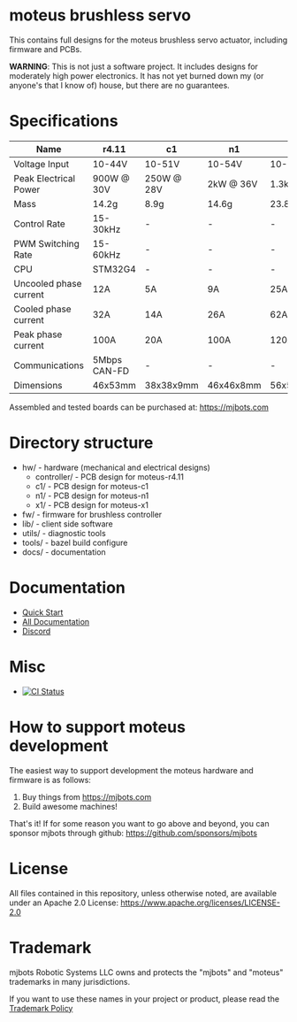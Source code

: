# moteus brushless servo #

This contains full designs for the moteus brushless servo actuator,
including firmware and PCBs.

**WARNING**: This is not just a software project.  It includes designs
for moderately high power electronics.  It has not yet burned down my
(or anyone's that I know of) house, but there are no guarantees.


# Specifications #

| Name                   | r4.11        | c1         | n1        | x1          |
|------------------------|--------------|------------|-----------|-------------|
| Voltage Input          | 10-44V       | 10-51V     | 10-54V    | 10-54V      |
| Peak Electrical Power  | 900W @ 30V   | 250W @ 28V | 2kW @ 36V | 1.3kW @ 36V |
| Mass                   | 14.2g        | 8.9g       | 14.6g     | 23.8g       |
| Control Rate           | 15-30kHz     | -          | -         | -           |
| PWM Switching Rate     | 15-60kHz     | -          | -         | -           |
| CPU                    | STM32G4      | -          | -         | -           |
| Uncooled phase current | 12A          | 5A         | 9A       | 25A         |
| Cooled phase current   | 32A          | 14A        | 26A       | 62A         |
| Peak phase current     | 100A         | 20A        | 100A      | 120A        |
| Communications         | 5Mbps CAN-FD | -          | -         | -           |
| Dimensions             | 46x53mm      | 38x38x9mm  | 46x46x8mm | 56x56x10mm  |

Assembled and tested boards can be purchased at: https://mjbots.com


# Directory structure #

* hw/ - hardware (mechanical and electrical designs)
  * controller/ - PCB design for moteus-r4.11
  * c1/ - PCB design for moteus-c1
  * n1/ - PCB design for moteus-n1
  * x1/ - PCB design for moteus-x1
* fw/ - firmware for brushless controller
* lib/ - client side software
* utils/ - diagnostic tools
* tools/ - bazel build configure
* docs/ - documentation

# Documentation #

* [Quick Start](https://mjbots.github.io/moteus/quick-start)
* [All Documentation](https://mjbots.github.io/moteus/)
* [Discord](https://discord.gg/W4hUpBb)

# Misc #

 * [![CI Status](https://github.com/mjbots/moteus/actions/workflows/ci.yml/badge.svg)](https://github.com/mjbots/moteus/actions/workflows/ci.yml)

# How to support moteus development #

The easiest way to support development the moteus hardware and firmware is as follows:

1) Buy things from https://mjbots.com
2) Build awesome machines!

That's it!  If for some reason you want to go above and beyond, you can sponsor mjbots through github: https://github.com/sponsors/mjbots

# License #

All files contained in this repository, unless otherwise noted, are
available under an Apache 2.0 License:
https://www.apache.org/licenses/LICENSE-2.0

# Trademark #

mjbots Robotic Systems LLC owns and protects the "mjbots" and "moteus" trademarks in many jurisdictions.

If you want to use these names in your project or product, please read the [Trademark Policy](https://mjbots.com/trademark-policy)
